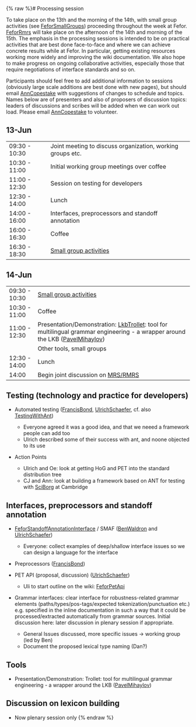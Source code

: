 {% raw %}# Processing session

To take place on the 13th and the morning of the 14th, with small group
activities (see [FeforSmallGroups](FeforSmallGroups)) proceeding
throughout the week at Fefor. [FeforRmrs](../FeforRmrs) will take place on
the afternoon of the 14th and morning of the 15th. The emphasis in the
processing sessions is intended to be on practical activities that are
best done face-to-face and where we can achieve concrete results while
at Fefor. In particular, getting existing resources working more widely
and improving the wiki documentation. We also hope to make progress on
ongoing collaborative activities, especially those that require
negotiations of interface standards and so on.

Participants should feel free to add additional information to sessions
(obviously large scale additions are best done with new pages), but
should email [AnnCopestake](https://blog.inductorsoftware.com/docsproto/tools/AnnCopestake) with suggestions of changes to
schedule and topics. Names below are of presenters and also of proposers
of discussion topics: leaders of discussions and scribes will be added
when we can work out load. Please email [AnnCopestake](https://blog.inductorsoftware.com/docsproto/tools/AnnCopestake) to
volunteer.

## 13-Jun

|               |                                                            |
|---------------|------------------------------------------------------------|
| 09:30 - 10:30 | Joint meeting to discuss organization, working groups etc. |
| 10:30 - 11:00 | Initial working group meetings over coffee                 |
| 11:00 - 12:30 | Session on testing for developers                          |
| 12:30 - 14:00 | Lunch                                                      |
| 14:00 - 16:00 | Interfaces, preprocessors and standoff annotation          |
| 16:00 - 16:30 | Coffee                                                     |
| 16:30 - 18:30 | [Small group activities](FeforSmallGroups)                 |

## 14-Jun

|               |                                                                                                                                                             |
|---------------|-------------------------------------------------------------------------------------------------------------------------------------------------------------|
| 09:30 - 10:30 | [Small group activities](FeforSmallGroups)                                                                                                                  |
| 10:30 - 11:00 | Coffee                                                                                                                                                      |
| 11:00 - 12:30 | Presentation/Demonstration: [LkbTrollet](https://blog.inductorsoftware.com/docsproto/tools/LkbTrollet): tool for multilingual grammar engineering - a wrapper around the LKB ([PavelMihaylov](PavelMihaylov)) |
|               | Other tools, small groups                                                                                                                                   |
| 12:30 - 14:00 | Lunch                                                                                                                                                       |
| 14:00         | Begin joint discussion on [MRS/RMRS](../FeforRmrs)                                                                                                             |

## Testing (technology and practice for developers)

- Automated testing ([FrancisBond](https://blog.inductorsoftware.com/docsproto/tools/FrancisBond),
[UlrichSchaefer](https://blog.inductorsoftware.com/docsproto/tools/UlrichSchaefer), cf. also
[TestingWithAnt](https://blog.inductorsoftware.com/docsproto/tools/TestingWithAnt))
  
  - Everyone agreed it was a good idea, and that we neeed a
framework people can add too
  - Ulrich described some of their success with ant, and noone
objected to its use
- Action Points
  - Ulrich and Oe: look at getting HoG and PET into the standard
distribution tree
  - CJ and Ann: look at building a framework based on ANT for
testing with [SciBorg](/SciBorg) at Cambridge

## Interfaces, preprocessors and standoff annotation

- [FeforStandoffAnnotationInterface](FeforStandoffAnnotationInterface)
/ SMAF ([BenWaldron](https://blog.inductorsoftware.com/docsproto/tools/BenWaldron) and
[UlrichSchaefer](https://blog.inductorsoftware.com/docsproto/tools/UlrichSchaefer))
  
  - Everyone: collect examples of deep/shallow interface issues so
we can design a language for the interface
- Preprocessors ([FrancisBond](https://blog.inductorsoftware.com/docsproto/tools/FrancisBond))
- PET API (proposal, discussion) ([UlrichSchaefer](https://blog.inductorsoftware.com/docsproto/tools/UlrichSchaefer))
  
  - Uli to start outline on the wiki: [FeforPetApi](https://blog.inductorsoftware.com/docsproto/garage/FeforPetApi)
- Grammar interfaces: clear interface for robustness-related grammar
elements (paths/types/pos-tags/expected tokenization/punctuation
etc.) e.g. specified in the inline documentation in such a way that
it could be processed/extracted automatically from grammar sources.
Initial discussion here: later discussion in plenary session if
appropriate.
  - General Issues discussed, more specific issues → working group
(led by Ben)
  - Document the proposed lexical type naming (Dan?)

## Tools

- Presentation/Demonstration: Trollet: tool for multilingual grammar
engineering - a wrapper around the LKB
([PavelMihaylov](PavelMihaylov))

## Discussion on lexicon building

- Now plenary session only
<update date omitted for speed>{% endraw %}